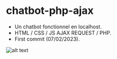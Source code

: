 # chatbot-php-ajax
* Un chatbot fonctionnel en localhost.
* HTML / CSS / JS AJAX REQUEST / PHP.
* First commit (07/02/2023).



![alt text](https://drive.google.com/file/d/1FYb_bniOSG-okMIScpD8HnLoDiolIh_i/view?usp=sharing)
